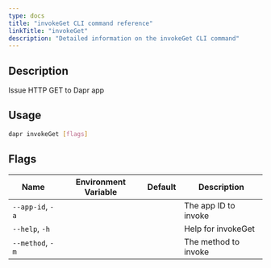 ```yaml
---
type: docs
title: "invokeGet CLI command reference"
linkTitle: "invokeGet"
description: "Detailed information on the invokeGet CLI command"
---
```


## Description

Issue HTTP GET to Dapr app

## Usage

```bash
dapr invokeGet [flags]
```

## Flags

| Name | Environment Variable | Default | Description
| --- | --- | --- | --- |
| `--app-id`, `-a` | | | The app ID to invoke |
| `--help`, `-h` | | | Help for invokeGet |
| `--method`, `-m` | | | The method to invoke |
